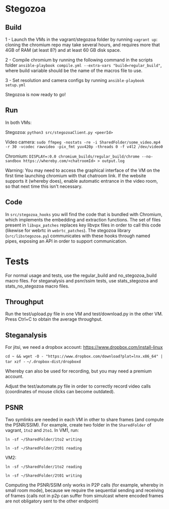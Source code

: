 # Stegozoa

## Build

1 - Launch the VMs in the vagrant/stegozoa folder by running `vagrant up`: cloning the chromium repo may take several hours, and requires more that 4GB of RAM (at least 8?) and at least 60 GB disk space.

2 - Compile chromium by running the following command in the scripts folder `ansible-playbook compile.yml --extra-vars "build=regular_build"`, where build variable should be the name of the macros file to use.

3 - Set resolution and camera configs by running `ansible-playbook setup.yml`

Stegozoa is now ready to go!

## Run
In both VMs:

Stegozoa: `python3 src/stegozoaClient.py <peerId>`

Video camera: `sudo ffmpeg -nostats -re -i SharedFolder/some_video.mp4 -r 30 -vcodec rawvideo -pix_fmt yuv420p -threads 0 -f v4l2 /dev/video0`

Chromium: `DISPLAY=:0.0 chromium_builds/regular_build/chrome --no-sandbox https://whereby.com/<chatroomId> > output.log`

Warning: You may need to access the graphical interface of the VM on the first time launching chromium with that chatroom link. If the website supports it (whereby does), enable automatic entrance in the video room, so that next time this isn't necessary.

## Code

In `src/stegozoa_hooks` you will find the code that is bundled with Chromium, which implements the embedding and extraction functions. The set of files present in `libvpx_patches` replaces key libvpx files in order to call this code (likewise for webrtc in `webrtc_patches`). The stegozoa library (`src/libstegozoa.py`) communicates with these hooks through named pipes, exposing an API in order to support communication.

# Tests

For normal usage and tests, use the regular\_build and no\_stegozoa\_build macro files. For steganalysis and psnr/ssim tests, use stats\_stegozoa and stats\_no\_stegozoa macro files.

## Throughput

Run the test/upload.py file in one VM and test/download.py in the other VM. Press Ctrl+C to obtain the average throughput.

## Steganalysis

For jitsi, we need a dropbox account: https://www.dropbox.com/install-linux

`cd ~ && wget -O - "https://www.dropbox.com/download?plat=lnx.x86_64" | tar xzf -`
`~/.dropbox-dist/dropboxd`

Whereby can also be used for recording, but you may need a premium account.

Adjust the test/automate.py file in order to correctly record video calls (coordinates of mouse clicks can become outdated).

## PSNR

Two symlinks are needed in each VM in other to share frames (and compute the PSNR/SSIM). For example, create two folder in the `SharedFolder` of vagrant, `1to2` and `2to1`. In VM1, run:

`ln -sf ~/SharedFolder/1to2 writing`

`ln -sf ~/SharedFolder/2t01 reading`

VM2:

`ln -sf ~/SharedFolder/1to2 reading`

`ln -sf ~/SharedFolder/2t01 writing`

Computing the PSNR/SSIM only works in P2P calls (for example, whereby in small room mode), because we require the sequential sending and receiving of frames (calls not in p2p can suffer from simulcast where encoded frames are not obligatory sent to the other endpoint)
